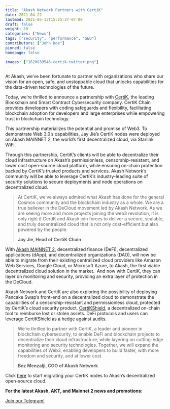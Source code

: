 ```yaml
---
title: "Akash Network Partners with CertiK"
date: 2021-04-22
lastmod: 2021-05-13T15:25:37-07:00
draft: false
weight: 50
categories: ["News"]
tags: ["security", "performance", "SEO"]
contributors: ["John Doe"]
pinned: false
homepage: false

images: ["1620839546-certik-twitter.png"]
---
```

  
At Akash, we’ve been fortunate to partner with organizations who share our vision for an open, safe, and unstoppable cloud that unlocks capabilities for the data-driven technologies of the future. 

Today, we’re thrilled to announce a partnership with [CertiK](https://www.certik.io/), the leading Blockchain and Smart Contract Cybersecurity company. CertiK Chain provides developers with coding safeguards and flexibility, facilitating blockchain adoption for developers and large enterprises while empowering trust in blockchain technology. 

This partnership materializes the potential and promise of Web3. To demonstrate Web 3.0’s capabilities, Jay Jie’s CertiK nodes were deployed on Akash MAINNET 2, the world’s first decentralized cloud, via Starlink WiFi. 

Through this partnership, CertiK’s clients will be able to decentralize their cloud infrastructure on Akash’s permissionless, censorship-resistant, and lower cost open-source cloud platform, while ensuring on-chain protection backed by CertiK’s trusted products and services. Akash Network’s community will be able to leverage CertiK’s industry-leading suite of security solutions to secure deployments and node operations on decentralized cloud.

> At CertiK, we've always admired what Akash has done for the general Cosmos community and the blockchain industry as a whole. We are a true believer in the DeCloud movement led by Akash Network. As we are seeing more and more projects joining the web3 revolution, it is only right if CertiK and Akash join forces to deliver a secure, scalable, and truly decentralized cloud that is not only cost-efficient but also powered by the people.
> 
>   
> **Jay Jie, Head of CertiK Chain**

With [Akash MAINNET 2](https://akash.network/blog/akash-decloud-mainnet-2-teaser/), decentralized finance (DeFi), decentralized applications (dApp), and decentralized organizations (DAO), will now be able to migrate from their existing centralized cloud providers like Amazon Web Services, Google Cloud, or Microsoft Azure, to Akash, the first viable decentralized cloud solution in the market.  And now with CertiK, they can layer on monitoring and security, providing an extra layer of protection in the DeCloud.

Akash Network and CertiK are also exploring the possibility of deploying Pancake Swap’s front-end on a decentralized cloud to demonstrate the capabilities of a censorship-resistant and permissionless cloud, protected by CertiK’s cloud security product, [CertiKShield](https://shield.certik.foundation/), a decentralized on-chain tool to reimburse lost or stolen assets. DeFi protocols and users can leverage CertiKShield as a hedge against audits. 

> We’re thrilled to partner with CertiK, a leader and pioneer in blockchain cybersecurity, to enable DeFi and blockchain projects to decentralize their cloud infrastructure, while layering on cutting-edge monitoring and security technologies. Together, we will expand the capabilities of Web3, enabling developers to build faster, with more freedom and security, and at lower cost.
> 
>   
> **Boz Menzalji, COO of Akash Network**

  
Click [here](https://github.com/jim380/certik-on-akash) to start migrating your CertiK nodes to Akash’s decentralized open-source cloud.  

  
  
**For the latest Akash, AKT, and Mainnet 2 news and promotions:**  

[Join our Telegram!](https://t.me/AkashNW)